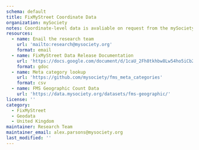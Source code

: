 ```yaml
---
schema: default
title: FixMyStreet Coordinate Data
organization: mySociety
notes: Coordinate-level data is avaliable on request from the mySociety research team. See the data release documentation below. 
resources:
  - name: Enail the research team
    url: 'mailto:research@mysociety.org'
    format: email
  - name: FixMyStreet Data Release Documentation
    url: 'https://docs.google.com/document/d/1caU_2Fh8tkhbw8Lw54ho5iCb248EnRz1v_O6ah_H7KU/edit#heading=h.2qy3r7t6u34b'
    format: gdoc
  - name: Meta category lookup
    url: 'https://github.com/mysociety/fms_meta_categories'
    format: csv
  - name: FMS Geographic Count Data
    url: 'https://data.mysociety.org/datasets/fms-geographic/'
license: ''
category:
  - FixMyStreet
  - Geodata
  - United Kingdom
maintainer: Research Team
maintainer_email: alex.parsons@mysociety.org
last_modified: ''
---
```

